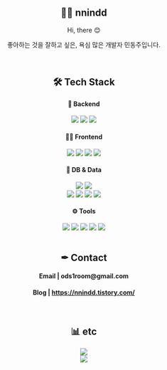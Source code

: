 <br/>

<h2 align="center"> 👩‍💻 nnindd </h2>

<p align="center">
Hi, there 😊
</p>
<p align="center">
좋아하는 것을 잘하고 싶은, 욕심 많은 개발자 민동주입니다.
</p>
<br/>

<h2 align="center">🛠 Tech Stack</h2>

<h4 align="center">🤖 Backend</h4>
<div align="center">
  <img src="https://img.shields.io/badge/Java-007396?style=for-the-badge&logo=Java&logoColor=white""/>
  <img src="https://img.shields.io/badge/Spring-6DB33F?style=for-the-badge&logo=Spring&logoColor=white"/>
  <img src="https://img.shields.io/badge/SpringBoot-6DB33F?style=for-the-badge&logo=SpringBoot&logoColor=white"/>
</div>

<h4 align="center">🤹‍♀️ Frontend</h4>
<div align="center">
  <img src="https://img.shields.io/badge/JavaScript-F7DF1E?style=for-the-badge&logo=Javascript&logoColor=black"/>
  <img src="https://img.shields.io/badge/Vue-4FC08D?style=for-the-badge&logo=Vue.js&logoColor=white"/>
  <img src="https://img.shields.io/badge/React-61DAFB?style=for-the-badge&logo=React&logoColor=white"/>
  <img src="http://img.shields.io/badge/-NextJS-000000?style=for-the-badge&logo=Next.js&logoColor=white"/>
</div>

<h4 align="center">💾 DB & Data</h4>
<div align="center">
  <img src="https://img.shields.io/badge/MySQL-4479A1?style=for-the-badge&logo=MySQL&logoColor=white"/>
  <img src="https://img.shields.io/badge/mongodb-47A248?style=for-the-badge&logo=mongodb&logoColor=white"/>
  <br/>
  <img src="https://img.shields.io/badge/python-3776AB?style=for-the-badge&logo=python&logoColor=white"/>
  <img src="https://img.shields.io/badge/apachespark-E25A1C?style=for-the-badge&logo=apachespark&logoColor=white"/>
  <img src="https://img.shields.io/badge/apachehadoop-66CCFF?style=for-the-badge&logo=apachehadoop&logoColor=black"/>
  <img src="https://img.shields.io/badge/pandas-150458?style=for-the-badge&logo=pandas&logoColor=white"/>
</div>

<h4 align="center">⚙️ Tools</h4>
<div align="center">
  <img src="https://img.shields.io/badge/figma-F24E1E?style=for-the-badge&logo=figma&logoColor=white"/>
  <img src="https://img.shields.io/badge/mattermost-0058CC?style=for-the-badge&logo=mattermost&logoColor=white"/>
  <img src="https://img.shields.io/badge/git-F05032?style=for-the-badge&logo=git&logoColor=white"/>
  <img src="https://img.shields.io/badge/jira-0052CC?style=for-the-badge&logo=jira&logoColor=white"/>
  <img src="https://img.shields.io/badge/notion-000000?style=for-the-badge&logo=notion&logoColor=white"/>
</div>

<br/>

<h2 align="center">✒ Contact </h2>
<h4 align="center">Email | ods1room@gmail.com</h4>
<h4 align="center">Blog | <a href="https://nnindd.tistory.com">https://nnindd.tistory.com/</a></h4>

<br/>
	
<h2 align="center">📊 etc</h2>
<div align="center">
    <div>
        <img src="https://github-readme-stats.vercel.app/api?username=nnindd&theme=transparent&show_icons=true"/>
    </div>
    <div>
        <a href="https://solved.ac/joo7ya"><img align="center" src="http://mazassumnida.wtf/api/v2/generate_badge?boj=joo7ya" /></a> 
    </div>
</div>

<br/>

